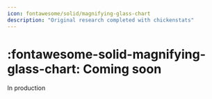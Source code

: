 ```yaml
---
icon: fontawesome/solid/magnifying-glass-chart
description: "Original research completed with chickenstats"
---
```


# :fontawesome-solid-magnifying-glass-chart: **Coming soon**

In production